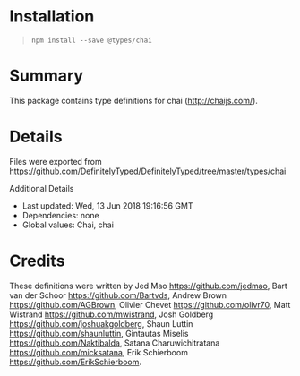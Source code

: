 # Installation
> `npm install --save @types/chai`

# Summary
This package contains type definitions for chai (http://chaijs.com/).

# Details
Files were exported from https://github.com/DefinitelyTyped/DefinitelyTyped/tree/master/types/chai

Additional Details
 * Last updated: Wed, 13 Jun 2018 19:16:56 GMT
 * Dependencies: none
 * Global values: Chai, chai

# Credits
These definitions were written by Jed Mao <https://github.com/jedmao>, Bart van der Schoor <https://github.com/Bartvds>, Andrew Brown <https://github.com/AGBrown>, Olivier Chevet <https://github.com/olivr70>, Matt Wistrand <https://github.com/mwistrand>, Josh Goldberg <https://github.com/joshuakgoldberg>, Shaun Luttin <https://github.com/shaunluttin>, Gintautas Miselis <https://github.com/Naktibalda>, Satana Charuwichitratana <https://github.com/micksatana>, Erik Schierboom <https://github.com/ErikSchierboom>.
